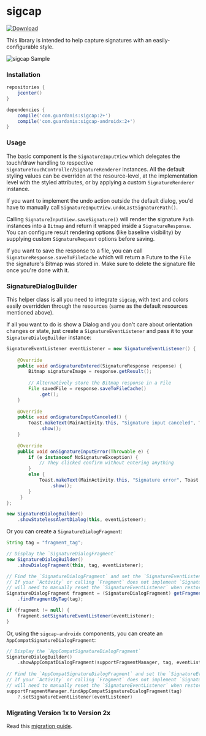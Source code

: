 # sigcap

[![Download](https://api.bintray.com/packages/mattsilber/maven/sigcap/images/download.svg) ](https://bintray.com/mattsilber/maven/sigcap/_latestVersion)

This library is intended to help capture signatures with an easily-configurable style.

![sigcap Sample](https://github.com/mattsilber/sigcap/raw/master/sigcap.gif)

### Installation

```groovy
repositories {
    jcenter()
}

dependencies {
    compile('com.guardanis:sigcap:2+')
    compile('com.guardanis:sigcap-androidx:2+')
}
```

### Usage

The basic component is the `SignatureInputView` which delegates the touch/draw handling to respective `SignatureTouchController`/`SignatureRenderer` instances. All the default styling values can be overriden at the resource-level, at the implementation level with the styled attributes, or by applying a custom `SignatureRenderer` instance.

If you want to implement the undo action outside the default dialog, you'd have to manually call `SignatureInputView.undoLastSignaturePath()`.

Calling `SignatureInputView.saveSignature()` will render the signature `Path` instances into a `Bitmap` and return it wrapped inside a `SignatureResponse`. You can configure result rendering options (like baseline visibility) by supplying custom `SignatureRequest` options before saving.

If you want to save the response to a file, you can call `SignatureResponse.saveToFileCache` which will return a Future to the `File` the signature's Bitmap was stored in. Make sure to delete the signature file once you're done with it.

### SignatureDialogBuilder

This helper class is all you need to integrate `sigcap`, with text and colors easily overridden through the resources (same as the default resources mentioned above).

If all you want to do is show a Dialog and you don't care about orientation changes or state, just create a `SignatureEventListener` and pass it to your `SignatureDialogBuilder` instance:

```java
SignatureEventListener eventListener = new SignatureEventListener() {
    
    @Override
    public void onSignatureEntered(SignatureResponse response) {
        Bitmap signatureImage = response.getResult();
                                                           
        // Alternatively store the Bitmap response in a File
        File savedFile = response.saveToFileCache()
            .get();
    }
                                                   
    @Override
    public void onSignatureInputCanceled() {
        Toast.makeText(MainActivity.this, "Signature input canceled", Toast.LENGTH_SHORT)
            .show();
    }
                                                   
    @Override
    public void onSignatureInputError(Throwable e) {
        if (e instanceof NoSignatureException) {
            // They clicked confirm without entering anything
        }
        else {
            Toast.makeText(MainActivity.this, "Signature error", Toast.LENGTH_SHORT)
                .show();
        }
     }                                                  
};

new SignatureDialogBuilder()
    .showStatelessAlertDialog(this, eventListener);
```

Or you can create a `SignatureDialogFragment`:

```java
String tag = "fragment_tag";

// Display the `SignatureDialogFragment`
new SignatureDialogBuilder()
    .showDialogFragment(this, tag, eventListener);

// Find the `SignatureDialogFragment` and set the `SignatureEventListener`
// If your `Activity` or calling `Fragment` does not implement `SignatureEventListener`, you
// will need to manually reset the `SignatureEventListener` when restoring.
SignatureDialogFragment fragment = (SignatureDialogFragment) getFragmentManager()
    .findFragmentByTag(tag);

if (fragment != null) {
    fragment.setSignatureEventListener(eventListener);
}
```

Or, using the `sigcap-androidx` components, you can create an `AppCompatSignatureDialogFragment`:

```kotlin
// Display the `AppCompatSignatureDialogFragment`
SignatureDialogBuilder()
    .showAppCompatDialogFragment(supportFragmentManager, tag, eventListener)
    
// Find the `AppCompatSignatureDialogFragment` and set the `SignatureEventListener`
// If your `Activity` or calling `Fragment` does not implement `SignatureEventListener`, you
// will need to manually reset the `SignatureEventListener` when restoring.
supportFragmentManager.findAppCompatSignatureDialogFragment(tag)
    ?.setSignatureEventListener(eventListener)

```

### Migrating Version 1x to Version 2x

Read this [migration guide](https://github.com/mattsilber/sigcap/raw/master/migration-v1-v2.md).
